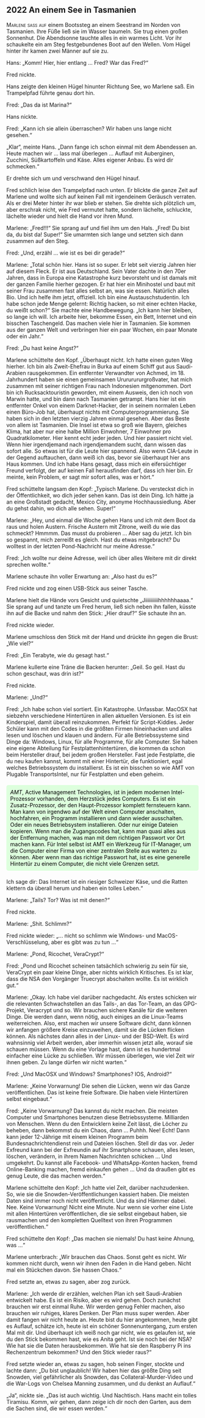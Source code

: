 ## **2022** An einem See in Tasmanien

<span style="font-variant:small-caps;">Marlene saß auf</span> einem Bootssteg an einem Seestrand im Norden von Tasmanien.
Ihre Füße ließ sie im Wasser baumeln.
Sie trug einen großen Sonnenhut.
Die Abendsonne tauchte alles in ein warmes Licht.
Vor ihr schaukelte ein am Steg festgebundenes Boot auf den Wellen.
Vom Hügel hinter ihr kamen zwei Männer auf sie zu.

Hans: „Komm! Hier, hier entlang ... Fred? War das Fred?“

Fred nickte.

Hans zeigte den kleinen Hügel hinunter Richtung See, wo Marlene saß.
Ein Trampelpfad führte genau dort hin.

Fred: „Das da ist Marina?“

Hans nickte.

Fred: „Kann ich sie allein überraschen?
Wir haben uns lange nicht gesehen.“

„Klar“, meinte Hans.
„Dann fange ich schon einmal mit dem Abendessen an.
Heute machen wir ... lass mal überlegen ...
Auflauf mit Auberginen, Zucchini, Süßkartoffeln und Käse.
Alles eigener Anbau.
Es wird dir schmecken.“

Er drehte sich um und verschwand den Hügel hinauf.

Fred schlich leise den Trampelpfad nach unten.
Er blickte die ganze Zeit auf Marlene und wollte sich auf keinen Fall mit irgendeinem Geräusch verraten.
Als er drei Meter hinter ihr war blieb er stehen.
Sie drehte sich plötzlich um, aber erschrak nicht, wie Fred vermutet hatte, sondern lächelte, schluckte, lächelte wieder und hielt die Hand vor ihren Mund.

Marlene: „Fred!!!“
Sie sprang auf und fiel ihm um den Hals.
„Fred!
Du bist da, du bist da!
Super!“
Sie umarmten sich lange und setzten sich dann zusammen auf den Steg.

Fred: „Und, erzähl ... wie ist es bei dir gerade?“

Marlene: „Total schön hier.
Hans ist so super.
Er lebt seit vierzig Jahren hier auf diesem Fleck.
Er ist aus Deutschland.
Sein Vater dachte in den 70er Jahren, dass in Europa eine Katastrophe kurz bevorsteht und ist damals mit der ganzen Familie hierher gezogen.
Er hat hier ein Minihostel und baut mit seiner Frau zusammen fast alles selbst an, was sie essen.
Natürlich alles Bio.
Und ich helfe ihm jetzt, offiziell.
Ich bin eine Austauschstudentin.
Ich habe schon jede Menge gelernt: Richtig hacken, so mit einer echten Hacke, du weißt schon?“
Sie machte eine Handbewegung.
„Ich kann hier bleiben, so lange ich will.
Ich arbeite hier, bekomme Essen, ein Bett, Internet und ein bisschen Taschengeld.
Das machen viele hier in Tasmanien.
Sie kommen aus der ganzen Welt und verbringen hier ein paar Wochen, ein paar Monate oder ein Jahr.“

Fred: „Du hast keine Angst?“

Marlene schüttelte den Kopf.
„Überhaupt nicht.
Ich hatte einen guten Weg hierher.
Ich bin als Zweit-Ehefrau in Burka auf einem Schiff gut aus Saudi-Arabien rausgekommen.
Ein entfernter Verwandter von Achmed, im 18. Jahrhundert haben sie einen gemeinsamen Urururururgroßvater, hat mich zusammen mit seiner richtigen Frau nach Indonesien mitgenommen.
Dort bin ich Rucksacktouristin geworden, mit einem Ausweis, den ich noch von Marwin hatte, und bin dann nach Tasmanien getrampt.
Hans hier ist ein entfernter Onkel von einem Darknet-Hacker, der in seinem normalen Leben einen Büro-Job hat, überhaupt nichts mit Computerprogrammierung.
Sie haben sich in den letzten vierzig Jahren einmal gesehen.
Aber das Beste von allem ist Tasmanien.
Die Insel ist etwa so groß wie Bayern, gleiches Klima, hat aber nur eine halbe Million Einwohner, 7 Einwohner pro Quadratkilometer.
Hier kennt echt jeder jeden.
Und hier passiert nicht viel.
Wenn hier irgendjemand nach irgendjemandem sucht, dann wissen das sofort alle.
So etwas ist für die Leute hier spannend.
Also wenn CIA-Leute in der Gegend auftauchen, dann weiß ich das, bevor sie überhaupt hier ans Haus kommen.
Und ich habe Hans gesagt, dass mich ein eifersüchtiger Freund verfolgt, der auf keinen Fall herausfinden darf, dass ich hier bin.
Er meinte, kein Problem, er sagt mir sofort alles, was er hört.“

Fred schüttelte langsam den Kopf: „Typisch Marlene.
Du versteckst dich in der Öffentlichkeit, wo dich jeder sehen kann.
Das ist dein Ding.
Ich hätte ja an eine Großstadt gedacht, Mexico City, anonyme Hochhaussiedlung.
Aber du gehst dahin, wo dich alle sehen.
Super!“

Marlene: „Hey, und einmal die Woche gehen Hans und ich mit dem Boot da raus und holen Austern.
Frische Austern mit Zitrone, weiß du wie das schmeckt?
Hmmmm.
Das musst du probieren ...
Aber sag du jetzt.
Ich bin so gespannt, mich zerreißt es gleich.
Hast du etwas mitgebracht?
Du wolltest in der letzten Pond-Nachricht nur meine Adresse.“

Fred: „Ich wollte nur deine Adresse, weil ich über alles Weitere mit dir direkt sprechen wollte.“

Marlene schaute ihn voller Erwartung an: „Also hast du es?“

Fred nickte und zog einen USB-Stick aus seiner Tasche.

Marlene hielt die Hände vors Gesicht und quietschte „Jiiiiiiiiiihhhhhhaaaa.“
Sie sprang auf und tanzte um Fred herum, ließ sich neben ihn fallen, küsste ihn auf die Backe und nahm den Stick: „Hier drauf?“
Sie schaute ihn an.

Fred nickte wieder.

Marlene umschloss den Stick mit der Hand und drückte ihn gegen die Brust: „Wie viel?“

Fred: „Ein Terabyte, wie du gesagt hast.“

Marlene kullerte eine Träne die Backen herunter: „Geil.
So geil.
Hast du schon geschaut, was drin ist?“

Fred nickte.

Marlene: „Und?“

Fred: „Ich habe schon viel sortiert.
Ein Katastrophe.
Unfassbar.
MacOSX hat siebzehn verschiedene Hintertüren in allen aktuellen Versionen.
Es ist ein Kinderspiel, damit überall reinzukommen.
Perfekt für Script-Kiddies.
Jeder Schüler kann mit den Codes in die größten Firmen hineinhacken und alles lesen und löschen und klauen und ändern.
Für alle Betriebssysteme sind Dinge da: Windows, Linux, für alle Programme, für alle Computer.
Sie haben eine eigene Abteilung für Festplattenhintertüren, die kommen da schon beim Hersteller drauf, bei jedem großen Hersteller.
Fast jede Festplatte, die du neu kaufen kannst, kommt mit einer Hintertür, die funktioniert, egal welches Betriebssystem du installierst.
Es ist ein bisschen so wie AMT von Plugable TransportsIntel, nur für Festplatten und eben geheim.
<div style="background-color: #dfd; color: black; padding: 10px; margin: 20px 0; border-radius: 5px;">
<em>AMT</em>, Active Management Technologies, ist in jedem modernen Intel-Prozessor vorhanden, dem Herzstück jedes Computers.
Es ist ein Zusatz-Prozessor, der den Haupt-Prozessor komplett fernsteuern kann.
Man kann von irgendwo auf der Welt einen Computer anschalten, hochfahren, ein Programm installieren und dann wieder ausschalten.
Oder ein neues Betriebsystem installieren.
Oder nur einige Dateien kopieren.
Wenn man die Zugangscodes hat, kann man quasi alles aus der Entfernung machen, was man mit dem richtigen Passwort vor Ort machen kann.
Für Intel selbst ist AMT ein Werkzeug für IT-Manager, um die Computer einer Firma von einer zentralen Stelle aus warten zu können.
Aber wenn man das richtige Passwort hat, ist es eine generelle Hintertür zu einem Computer, die nicht viele Grenzen setzt.
</div>
Ich sage dir: Das Internet ist ein riesiger Schweizer Käse, und die Ratten klettern da überall herum und haben ein tolles Leben.“

Marlene: „Tails?
Tor?
Was ist mit denen?“

Fred nickte.

Marlene: „Shit.
Schlimm?“ 

Fred nickte wieder: „... nicht so schlimm wie Windows- und MacOS-Verschlüsselung, aber es gibt was zu tun ...“

Marlene: „Pond, Ricochet, VeraCrypt?“

Fred: „Pond und Ricochet scheinen tatsächlich schwierig zu sein für sie, VeraCrypt ein paar kleine Dinge, aber nichts wirklich Kritisches.
Es ist klar, dass die NSA den Vorgänger Truecrypt abschalten wollte.
Es ist wirklich gut.“

Marlene: „Okay.
Ich habe viel darüber nachgedacht.
Als erstes schicken wir die relevanten Schwachstellen an das Tails-, an das Tor-Team, an das GPG-Projekt, Veracrypt und so.
Wir brauchen sichere Kanäle für die weiteren Dinge.
Die werden dann, wenn nötig, auch einiges an die Linux-Teams weiterreichen.
Also, erst machen wir unsere Software dicht, dann können wir anfangen größere Kreise einzuweihen, damit sie die Lücken flicken können.
Als nächstes dann alles in der Linux- und der BSD-Welt.
Es wird wahnsinnig viel Arbeit werden, aber immerhin wissen jetzt alle, worauf sie schauen müssen.
Wenn du eine Vorlage hast, dann ist es hundertmal einfacher eine Lücke zu schließen.
Wir müssen überlegen, wie viel Zeit wir ihnen geben.
Zu lange dürfen wir nicht warten.“

Fred: „Und MacOSX und Windows?
Smartphones?
IOS, Android?“

Marlene: „Keine Vorwarnung!
Die sehen die Lücken, wenn wir das Ganze veröffentlichen.
Das ist keine freie Software.
Die haben viele Hintertüren selbst eingebaut.“

Fred: „Keine Vorwarnung?
Das kannst du nicht machen.
Die meisten Computer und Smartphones benutzen diese Betriebssysteme.
Milliarden von Menschen.
Wenn du den Entwicklern keine Zeit lässt, die Löcher zu beheben, dann bekommst du ein Chaos, dann ... Puhhh.
Nee!
Echt!
Dann kann jeder 12-Jährige mit einem kleinen Programm beim Bundesnachrichtendienst rein und Dateien löschen.
Stell dir das vor.
Jeder Exfreund kann bei der Exfreundin auf ihr Smartphone schauen, alles lesen, löschen, verändern, in ihrem Namen Nachrichten schicken ... Und umgekehrt.
Du kannst alle Facebook- und WhatsApp-Konten hacken, fremd Online-Banking machen, fremd einkaufen gehen ... Und da draußen gibt es genug Leute, die das machen werden.“

Marlene schüttelte den Kopf: „Ich hatte viel Zeit, darüber nachzudenken.
So, wie sie die Snowden-Veröffentlichungen kassiert haben.
Die meisten Daten sind immer noch nicht veröffentlicht.
Und da sind Hämmer dabei.
Nee.
Keine Vorwarnung!
Nicht eine Minute.
Nur wenn sie vorher eine Liste mit allen Hintertüren veröffentlichen, die sie selbst eingebaut haben, sie rausmachen und den kompletten Quelltext von ihren Programmen veröffentlichen.“

Fred schüttelte den Kopf: „Das machen sie niemals!
Du hast keine Ahnung, was ...“

Marlene unterbrach: „Wir brauchen das Chaos.
Sonst geht es nicht.
Wir kommen nicht durch, wenn wir ihnen den Faden in die Hand geben.
Nicht mal ein Stückchen davon.
Sie hassen Chaos.“

Fred setzte an, etwas zu sagen, aber zog zurück.

Marlene: „Ich werde dir erzählen, welchen Plan ich seit Saudi-Arabien entwickelt habe.
Es ist ein Risiko, aber es wird gehen.
Doch zunächst brauchen wir erst einmal Ruhe.
Wir werden genug Fehler machen, also brauchen wir ruhiges, klares Denken.
Der Plan muss super werden.
Aber damit fangen wir nicht heute an.
Heute bist du hier angekommen, heute gibt es Auflauf, schätze ich, heute ist ein schöner Sonnenuntergang, zum ersten Mal mit dir.
Und überhaupt ich weiß noch gar nicht, wie es gelaufen ist, wie du den Stick bekommen hast, wie es Anita geht.
Ist sie noch bei der NSA?
Wie hat sie die Daten herausbekommen.
Wie hat sie den Raspberry Pi ins Rechenzentrum bekommen?
Und den Stick wieder raus?“

Fred setzte wieder an, etwas zu sagen, hob seinen Finger, stockte und lachte dann: „Du bist unglaublich!
Wir haben hier das größte Ding seit Snowden, viel gefährlicher als Snowden, das Collateral-Murder-Video und die War-Logs von Chelsea Manning zusammen, und du denkst an Auflauf.“

„Ja“, nickte sie.
„Das ist auch wichtig.
Und Nachtisch.
Hans macht ein tolles Tiramisu.
Komm, wir gehen, dann zeige ich dir noch den Garten, aus dem die Sachen sind, die wir essen werden.“
